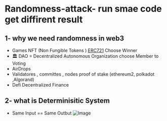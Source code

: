 # Randomness-attack- run smae code get diffirent result

## 1- why we need randomness in web3
   * Games NFT (Non Fungible Tokens  ) [ERC721](https://docs.openzeppelin.com/contracts/3.x/erc721)  Choose Winner
   * 🏛️ DAO = Decentralized Autonomous Organization choose Member to Voting
   * AirDrops
   * Validatores , committes , nodes  proof of stake (ethereum2, polkadot ,Algorand)
   * Defi Decentralized Finance
## 2- what is Determinisitic System
   * Same Input == Same Outbut
     ![Image](https://github.com/user-attachments/assets/266e1bd8-ba9d-4746-a793-4fb934ed254b)
